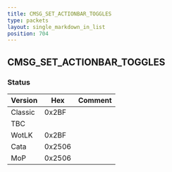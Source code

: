 ```yaml
---
title: CMSG_SET_ACTIONBAR_TOGGLES
type: packets
layout: single_markdown_in_list
position: 704
---
```


## CMSG_SET_ACTIONBAR_TOGGLES

### Status

Version    | Hex        | Comment
---------- | ---------- | ---------- 
Classic    | 0x2BF      | 
TBC        |            | 
WotLK      | 0x2BF      | 
Cata       | 0x2506     | 
MoP        | 0x2506     | 